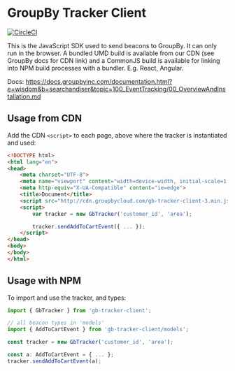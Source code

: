 # GroupBy Tracker Client

[![CircleCI](https://circleci.com/gh/groupby/gb-tracker-client.svg?style=svg)](https://circleci.com/gh/groupby/gb-tracker-client)

This is the JavaScript SDK used to send beacons to GroupBy. It can only run in the browser. A bundled UMD build is available from our CDN (see GroupBy docs for CDN link) and a CommonJS build is available for linking into NPM build processes with a bundler. E.g. React, Angular.

Docs: https://docs.groupbyinc.com/documentation.html?e=wisdom&b=searchandiser&topic=100_EventTracking/00_OverviewAndInstallation.md

## Usage from CDN

Add the CDN `<script>` to each page, above where the tracker is instantiated and used:

```html
<!DOCTYPE html>
<html lang="en">
<head>
    <meta charset="UTF-8">
    <meta name="viewport" content="width=device-width, initial-scale=1.0">
    <meta http-equiv="X-UA-Compatible" content="ie=edge">
    <title>Document</title>
    <script src="http://cdn.groupbycloud.com/gb-tracker-client-3.min.js"></script>
    <script>
        var tracker = new GbTracker('customer_id', 'area');

        tracker.sendAddToCartEvent({ ... });
    </script>
</head>
<body>
</body>
</html>
```

## Usage with NPM

To import and use the tracker, and types:

```typescript
import { GbTracker } from 'gb-tracker-client';

// all beacon types in 'models'
import { AddToCartEvent } from 'gb-tracker-client/models';

const tracker = new GbTracker('customer_id', 'area');

const a: AddToCartEvent = { ... };
tracker.sendAddToCartEvent(a);
```
